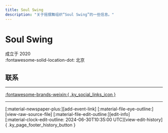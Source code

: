 ```yaml
---
title: Soul Swing
description: "关于摇摆舞组织“Soul Swing”的一些信息。"
---
```


# Soul Swing

成立于 2020  
:fontawesome-solid-location-dot: 北京  


## 联系


---

 [:fontawesome-brands-weixin:{ .ky_social_links_icon }](# "SOUL SWING")

---

<div class="ky_page_footer" markdown>
<div class="ky_page_footer_trailing" markdown="span">
[:material-newspaper-plus:][add-event-link]
[:material-file-eye-outline:][view-raw-source-file]
[:material-file-edit-outline:][edit-info]
</div>
<div class="ky_page_footer_leading" markdown="span">
[:material-clock-edit-outline: 2024-06-30T10:35:00 UTC][view-edit-history]{ .ky_page_footer_history_button }
</div>
</div>

[add-event-link]: https://github.com/swingdance/events/issues/new?assignees=&labels=add+event&projects=&template=02-add_entity.yml&title=Add%20Event%3A%20zh_CN%20%E2%80%A2%20%3CName%3E&region=zh_CN&province=Beijing&city=Beijing&org_id=soul-swing "添加活动"
[view-raw-source-file]: https://github.com/swingdance/orgs/blob/main/zh_CN/soul-swing.json "查看原始源文件"
[edit-info]: https://github.com/swingdance/orgs/issues/new?assignees=&labels=update+org&projects=&template=03-update_entity.yml&title=Update%20Org%3A%20zh_CN%20%E2%80%A2%20Soul%20Swing&region=zh_CN&id=soul-swing&name=Soul%20Swing "编辑信息"

[view-edit-history]: https://github.com/swingdance/orgs/commits/main/zh_CN/soul-swing.json "查看编辑历史"
